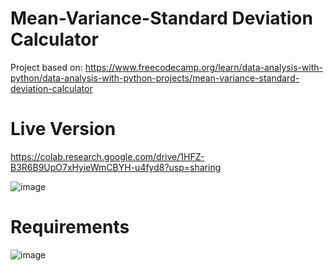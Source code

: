 # Mean-Variance-Standard Deviation Calculator

Project based on: https://www.freecodecamp.org/learn/data-analysis-with-python/data-analysis-with-python-projects/mean-variance-standard-deviation-calculator

# Live Version

https://colab.research.google.com/drive/1HFZ-B3R6B9UpO7xHyieWmCBYH-u4fyd8?usp=sharing

![image](https://user-images.githubusercontent.com/91420499/178845973-c3d41467-4c1c-407d-947d-0d0749ff4b60.png)

# Requirements

![image](https://user-images.githubusercontent.com/91420499/178846004-512bb881-2a00-40d2-a171-9015efc96967.png)
